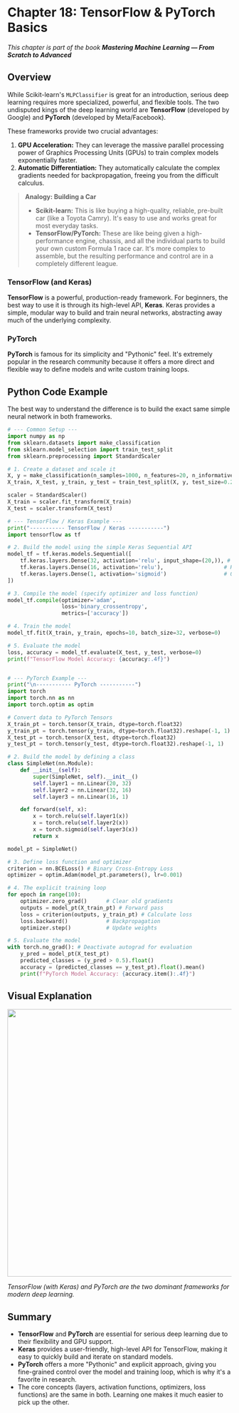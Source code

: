 # Chapter 18: TensorFlow & PyTorch Basics

_This chapter is part of the book **Mastering Machine Learning — From Scratch to Advanced**_

## Overview

While Scikit-learn's `MLPClassifier` is great for an introduction, serious deep learning requires more specialized, powerful, and flexible tools. The two undisputed kings of the deep learning world are **TensorFlow** (developed by Google) and **PyTorch** (developed by Meta/Facebook).

These frameworks provide two crucial advantages:
1.  **GPU Acceleration:** They can leverage the massive parallel processing power of Graphics Processing Units (GPUs) to train complex models exponentially faster.
2.  **Automatic Differentiation:** They automatically calculate the complex gradients needed for backpropagation, freeing you from the difficult calculus.

> **Analogy: Building a Car**
> - **Scikit-learn:** This is like buying a high-quality, reliable, pre-built car (like a Toyota Camry). It's easy to use and works great for most everyday tasks.
> - **TensorFlow/PyTorch:** These are like being given a high-performance engine, chassis, and all the individual parts to build your own custom Formula 1 race car. It's more complex to assemble, but the resulting performance and control are in a completely different league.

### TensorFlow (and Keras)

**TensorFlow** is a powerful, production-ready framework. For beginners, the best way to use it is through its high-level API, **Keras**. Keras provides a simple, modular way to build and train neural networks, abstracting away much of the underlying complexity.

### PyTorch

**PyTorch** is famous for its simplicity and "Pythonic" feel. It's extremely popular in the research community because it offers a more direct and flexible way to define models and write custom training loops.

## Python Code Example

The best way to understand the difference is to build the exact same simple neural network in both frameworks.

```python
# --- Common Setup ---
import numpy as np
from sklearn.datasets import make_classification
from sklearn.model_selection import train_test_split
from sklearn.preprocessing import StandardScaler

# 1. Create a dataset and scale it
X, y = make_classification(n_samples=1000, n_features=20, n_informative=15, random_state=42)
X_train, X_test, y_train, y_test = train_test_split(X, y, test_size=0.2, random_state=42)

scaler = StandardScaler()
X_train = scaler.fit_transform(X_train)
X_test = scaler.transform(X_test)

# --- TensorFlow / Keras Example ---
print("----------- TensorFlow / Keras -----------")
import tensorflow as tf

# 2. Build the model using the simple Keras Sequential API
model_tf = tf.keras.models.Sequential([
    tf.keras.layers.Dense(32, activation='relu', input_shape=(20,)), # Hidden layer 1
    tf.keras.layers.Dense(16, activation='relu'),                   # Hidden layer 2
    tf.keras.layers.Dense(1, activation='sigmoid')                  # Output layer
])

# 3. Compile the model (specify optimizer and loss function)
model_tf.compile(optimizer='adam',
                 loss='binary_crossentropy',
                 metrics=['accuracy'])

# 4. Train the model
model_tf.fit(X_train, y_train, epochs=10, batch_size=32, verbose=0)

# 5. Evaluate the model
loss, accuracy = model_tf.evaluate(X_test, y_test, verbose=0)
print(f"TensorFlow Model Accuracy: {accuracy:.4f}")


# --- PyTorch Example ---
print("\n----------- PyTorch -----------")
import torch
import torch.nn as nn
import torch.optim as optim

# Convert data to PyTorch Tensors
X_train_pt = torch.tensor(X_train, dtype=torch.float32)
y_train_pt = torch.tensor(y_train, dtype=torch.float32).reshape(-1, 1)
X_test_pt = torch.tensor(X_test, dtype=torch.float32)
y_test_pt = torch.tensor(y_test, dtype=torch.float32).reshape(-1, 1)

# 2. Build the model by defining a class
class SimpleNet(nn.Module):
    def __init__(self):
        super(SimpleNet, self).__init__()
        self.layer1 = nn.Linear(20, 32)
        self.layer2 = nn.Linear(32, 16)
        self.layer3 = nn.Linear(16, 1)

    def forward(self, x):
        x = torch.relu(self.layer1(x))
        x = torch.relu(self.layer2(x))
        x = torch.sigmoid(self.layer3(x))
        return x

model_pt = SimpleNet()

# 3. Define loss function and optimizer
criterion = nn.BCELoss() # Binary Cross-Entropy Loss
optimizer = optim.Adam(model_pt.parameters(), lr=0.001)

# 4. The explicit training loop
for epoch in range(10):
    optimizer.zero_grad()      # Clear old gradients
    outputs = model_pt(X_train_pt) # Forward pass
    loss = criterion(outputs, y_train_pt) # Calculate loss
    loss.backward()            # Backpropagation
    optimizer.step()           # Update weights

# 5. Evaluate the model
with torch.no_grad(): # Deactivate autograd for evaluation
    y_pred = model_pt(X_test_pt)
    predicted_classes = (y_pred > 0.5).float()
    accuracy = (predicted_classes == y_test_pt).float().mean()
    print(f"PyTorch Model Accuracy: {accuracy.item():.4f}")
```

## Visual Explanation

<img src="https://github.com/user-attachments/assets/c561c1a4-1db1-4e81-9d89-bfa34ee7afe4" width="600">

*TensorFlow (with Keras) and PyTorch are the two dominant frameworks for modern deep learning.*

## Summary

- **TensorFlow** and **PyTorch** are essential for serious deep learning due to their flexibility and GPU support.
- **Keras** provides a user-friendly, high-level API for TensorFlow, making it easy to quickly build and iterate on standard models.
- **PyTorch** offers a more "Pythonic" and explicit approach, giving you fine-grained control over the model and training loop, which is why it's a favorite in research.
- The core concepts (layers, activation functions, optimizers, loss functions) are the same in both. Learning one makes it much easier to pick up the other.
